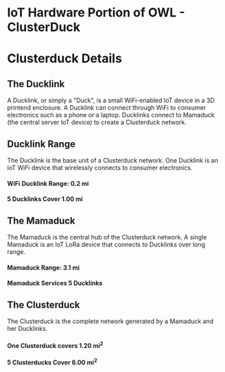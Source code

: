 # IoT Hardware Portion of OWL - ClusterDuck

# Clusterduck Details

## The Ducklink

A Ducklink, or simply a "Duck", is a small WiFi-enabled IoT device in a 3D printend enclosure. A Ducklink can connect through WiFi to consumer electronics such as a phone or a laptop. Ducklinks connect to Mamaduck (the central server IoT device) to create a Clusterduck network.

## Ducklink Range

The Ducklink is the base unit of a Clusterduck network. One Ducklink is an IoT WiFi device that wirelessly connects to consumer electronics.


#### WiFi Ducklink Range: 0.2 mi

#### 5 Ducklinks Cover 1.00 mi

## The Mamaduck

The Mamaduck is the central hub of the Clusterduck network. A single Mamaduck is an IoT LoRa device that connects to Ducklinks over long range.


#### Mamaduck Range: 3.1 mi


#### Mamaduck Services 5 Ducklinks

## The Clusterduck

The Clusterduck is the complete network generated by a Mamaduck and her Ducklinks.


#### One Clusterduck covers 1.20 mi<sup>2</sup>

#### 5 Clusterducks Cover 6.00 mi<sup>2</sup>
